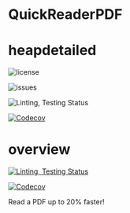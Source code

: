 # QuickReaderPDF
# heapdetailed
![license](https://img.shields.io/badge/license-MIT-blue)

![issues](https://img.shields.io/github/issues/Sbhat92/QuickReaderPDF)


![Linting, Testing Status](https://github.com/Sbhat92/QuickReaderPDF/actions/workflows/linting-testing.yml/badge.svg?branch=main&event=push)


[![Codecov](https://codecov.io/gh/Sbhat92/QuickReaderPDF/branch/main/graph/badge.svg)](https://codecov.io/gh/Sbhat92/QuickReaderPDF)

# overview

[![Linting, Testing Status](https://github.com/Sbhat92/QuickReaderPDF/actions/workflows/setup.yaml/badge.svg)](https://github.com/Sbhat92/QuickReaderPDF/actions/workflows/setup.yaml)

[![Codecov](https://codecov.io/gh/Sbhat92/QuickReaderPDF/branch/main/graph/badge.svg)](https://codecov.io/gh/Sbhat92/QuickReaderPDF)


Read a PDF up to 20% faster!
